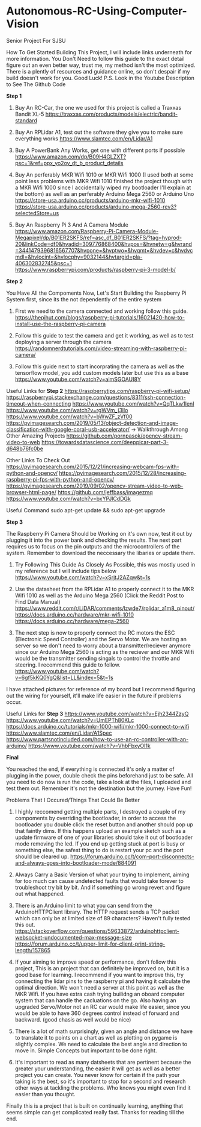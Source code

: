 # Autonomous-RC-Using-Computer-Vision
Senior Project For SJSU

How To Get Started Building This Project, I will include links underneath for more information. You Don't Need to follow this guide to the exact detail figure out an even better way, trust me, my method isn't the most optimized. There is a plently of resources and guidance online, so don't despair if my build doesn't work for you. Good Luck! P.S. Look in the Youtube Description to See The Github Code

**Step 1**

1. Buy An RC-Car, the one we used for this project is called a Traxxas Bandit XL-5
https://traxxas.com/products/models/electric/bandit-standard

2. Buy An RPLidar A1, test out the software they give you to make sure everything works
https://www.slamtec.com/en/Lidar/A1

3. Buy A PowerBank Any Works, get one with different ports if possible
https://www.amazon.com/dp/B09H4GLZXT?psc=1&ref=ppx_yo2ov_dt_b_product_details

4. Buy An perferably MKR Wifi 1010 or MKR Wifi 1000 (I used both at some point less problems with MKR Wifi 1010 finished the project though with a MKR Wifi 1000 since I accidentally wiped my bootloader I'll explain at the bottom) as well as an perferably Arduino Mega 2560 or Arduino Uno
https://store-usa.arduino.cc/products/arduino-mkr-wifi-1010
https://store-usa.arduino.cc/products/arduino-mega-2560-rev3?selectedStore=us

5. Buy An Raspberry Pi 3 And A Camera Module
https://www.amazon.com/Raspberry-Pi-Camera-Module-Megapixel/dp/B01ER2SKFS/ref=asc_df_B01ER2SKFS/?tag=hyprod-20&linkCode=df0&hvadid=309776868400&hvpos=&hvnetw=g&hvrand=3441479396816567707&hvpone=&hvptwo=&hvqmt=&hvdev=c&hvdvcmdl=&hvlocint=&hvlocphy=9032144&hvtargid=pla-406302832745&psc=1
https://www.raspberrypi.com/products/raspberry-pi-3-model-b/

**Step 2**

You Have All the Compoments Now, Let's Start Building the Raspberry Pi System first, since its the not dependently of the entire system

1. First we need to the camera connected and working follow this guide.
https://thepihut.com/blogs/raspberry-pi-tutorials/16021420-how-to-install-use-the-raspberry-pi-camera

2. Follow this guide to test the camera and get it working, as well as to test deploying a server through the camera
https://randomnerdtutorials.com/video-streaming-with-raspberry-pi-camera/

3. Follow this guide next to start incorprating the camera as well as the tensorflow model, you add custom models later but use this as a base
https://www.youtube.com/watch?v=aimSGOAUI8Y

Useful Links for **Step 2**
https://raspberrytips.com/raspberry-pi-wifi-setup/
https://raspberrypi.stackexchange.com/questions/8311/ssh-connection-timeout-when-connecting
https://www.youtube.com/watch?v=QqTLkw1IenI
https://www.youtube.com/watch?v=rgWVm_j3llo
https://www.youtube.com/watch?v=bWwZF_zVf00
https://pyimagesearch.com/2019/05/13/object-detection-and-image-classification-with-google-coral-usb-accelerator/   -> Walkthrough Among Other Amazing Projects
https://github.com/pornpasok/opencv-stream-video-to-web
https://towardsdatascience.com/deeppicar-part-3-d648b76fc0be

Other Links To Check Out
https://pyimagesearch.com/2015/12/21/increasing-webcam-fps-with-python-and-opencv/
https://pyimagesearch.com/2015/12/28/increasing-raspberry-pi-fps-with-python-and-opencv/
https://pyimagesearch.com/2019/09/02/opencv-stream-video-to-web-browser-html-page/
https://github.com/jeffbass/imagezmq
https://www.youtube.com/watch?v=bxYPJlCdDGk

Useful Command
sudo apt-get update && sudo apt-get upgrade

**Step 3**

The Raspberry Pi Camera Should be Working on it's own now, test it out by plugging it into the power bank and checking the results. The next part requires us to focus on the pin outputs and the microcontrollers of the system. Remember to download the neccessary the libaries or update them.

1. Try Following This Guide As Closely As Possible, this was mostly used in my reference but I will include tips below
https://www.youtube.com/watch?v=xSrjtJ2AZqw&t=1s

2. Use the datasheet from the RPLidar A1 to properly connect it to the MKR Wifi 1010 as well as the Arduino Mega 2560 (Click the Reddit Post to Find Data Manual)
https://www.reddit.com/r/LiDAR/comments/lzwde7/rplidar_a1m8_pinout/
https://docs.arduino.cc/hardware/mkr-wifi-1010
https://docs.arduino.cc/hardware/mega-2560

3. The next step is now to properly connect the RC motors the ESC (Electronic Speed Controller) and the Servo Motor. We are hosting an server so we don't need to worry about a transmitter/reciever anymore since our Arduino Mega 2560 is acting as the reciever and our MKR Wifi would be the transmitter sending singals to control the throttle and steering. I recommend this guide to follow.
https://www.youtube.com/watch?v=6gf5kKQ0YgQ&list=LL&index=5&t=1s

I have attached pictures for reference of my board but I recommend figuring out the wiring for yourself, it'll make life easier in the future if problems occur.

Useful Links for **Step 3**
https://www.youtube.com/watch?v=Ejh2344ZzyQ
https://www.youtube.com/watch?v=UmEPTh80KLc
https://docs.arduino.cc/tutorials/mkr-1000-wifi/mkr-1000-connect-to-wifi
https://www.slamtec.com/en/Lidar/A1Spec
https://www.partsnotincluded.com/how-to-use-an-rc-controller-with-an-arduino/
https://www.youtube.com/watch?v=VhbFbxyOI1k

**Final**

You reached the end, if everything is connected it's only a matter of plugging in the power, double check the pins beforehand just to be safe. All you need to do now is run the code, take a look at the files, I uploaded and test them out. Remember it's not the destination but the journey. Have Fun!

Problems That I Occured/Things That Could Be Better

1. I highly reccomend getting multiple parts, I destroyed a couple of my compoments by overriding the bootloader, in order to access the bootloader you double click the reset button and another should pop up that faintly dims. If this happens upload an example sketch such as a update firmware of one of your libraries should take it out of bootloader mode removing the led. If you end up getting stuck at port is busy or something else, the safest thing to do is restart your pc and the port should be cleared up.
https://forum.arduino.cc/t/com-port-disconnects-and-always-goes-into-bootloader-mode/884091

2. Always Carry a Basic Version of what your trying to implement, aiming for too much can cause undetected faults that would take forever to troubleshoot try bit by bit. And if something go wrong revert and figure out what happened.

3. There is an Arduino limit to what you can send from the ArduinoHTTPClient library. The HTTP request sends a TCP packet which can only be at limited size of 89 characters? Haven't fully tested this out.
https://stackoverflow.com/questions/59633872/arduinohttpclient-websocket-undocumented-max-message-size
https://forum.arduino.cc/t/upper-limit-for-client-print-string-length/157865

4. If your aiming to improve speed or performance, don't follow this project, This is an project that can definitely be improved on, but it is a good base for learning. I recommend if you want to improve this, try connecting the lidar pins to the raspberry pi and having it calculate the optimal direction. We won't need a server at this point as well as the MKR Wifi. If you have extra cash trying builidng an oboard computer system that can handle the cacluations on the go. Also having an upgraded Servo/Motor not an RC car would make life easier, since you would be able to have 360 degrees control instead of forward and backward. (good chasis as well would be nice)

5. There is a lot of math surprisingly, given an angle and distance we have to translate it to points on a chart as well as plotting on pygame is slightly complex. We need to calculate the best angle and direction to move in. Simple Concepts but important to be done right.

6. It's important to read as many datsheets that are pertinent because the greater your understanding, the easier it will get as well as a better project you can create. You never know for certain if the path your taking is the best, so it's important to stop for a second and research other ways at tackling the problems. Who knows you might even find it easier than you thought.

Finally this is a project that is built on continually learning, anything that seems simple can get complicated really fast. Thanks for reading till the end.
